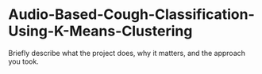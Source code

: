 # Audio-Based-Cough-Classification-Using-K-Means-Clustering
Briefly describe what the project does, why it matters, and the approach you took.
